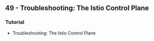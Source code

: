 ## 49 - Troubleshooting: The Istio Control Plane
### Tutorial
- Troubleshooting: The Istio Control Plane
